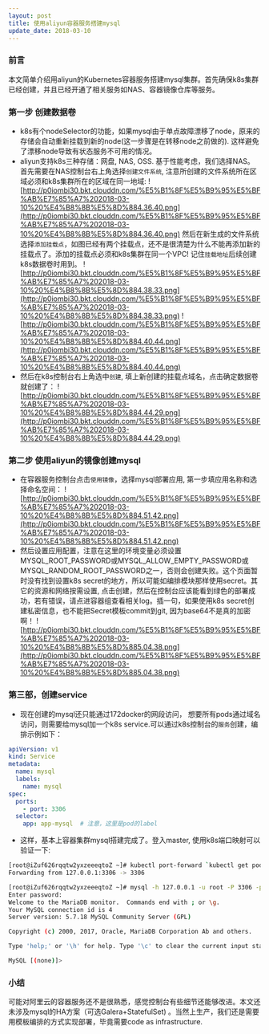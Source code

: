 ```yaml
---
layout: post
title: 使用aliyun容器服务搭建mysql
update_date: 2018-03-10
---
```


### 前言
本文简单介绍用aliyun的Kubernetes容器服务搭建mysql集群。首先确保k8s集群已经创建，并且已经开通了相关服务如NAS、容器镜像仓库等服务。

### 第一步 创建数据卷
- k8s有个nodeSelector的功能，如果mysql由于单点故障漂移了node，原来的存储会自动重新挂载到新的node(这一步骤是在转移node之前做的). 这样避免了漂移node导致有状态服务不可用的情况。
- aliyun支持k8s三种存储：网盘, NAS, OSS. 基于性能考虑，我们选择NAS。首先需要在NAS控制台右上角选择`创建文件系统`, 注意所创建的文件系统所在区域必须和k8s集群所在的区域在同一地域:
![http://p0iombi30.bkt.clouddn.com/%E5%B1%8F%E5%B9%95%E5%BF%AB%E7%85%A7%202018-03-10%20%E4%B8%8B%E5%8D%884.36.40.png](http://p0iombi30.bkt.clouddn.com/%E5%B1%8F%E5%B9%95%E5%BF%AB%E7%85%A7%202018-03-10%20%E4%B8%8B%E5%8D%884.36.40.png)
然后在新生成的文件系统选择`添加挂载点`，如图已经有两个挂载点，还不是很清楚为什么不能再添加新的挂载点了。添加的挂载点必须和k8s集群在同一个VPC! 记住`挂载地址`后续创建k8s数据卷时用到。
![http://p0iombi30.bkt.clouddn.com/%E5%B1%8F%E5%B9%95%E5%BF%AB%E7%85%A7%202018-03-10%20%E4%B8%8B%E5%8D%884.38.33.png](http://p0iombi30.bkt.clouddn.com/%E5%B1%8F%E5%B9%95%E5%BF%AB%E7%85%A7%202018-03-10%20%E4%B8%8B%E5%8D%884.38.33.png)
![http://p0iombi30.bkt.clouddn.com/%E5%B1%8F%E5%B9%95%E5%BF%AB%E7%85%A7%202018-03-10%20%E4%B8%8B%E5%8D%884.40.44.png](http://p0iombi30.bkt.clouddn.com/%E5%B1%8F%E5%B9%95%E5%BF%AB%E7%85%A7%202018-03-10%20%E4%B8%8B%E5%8D%884.40.44.png)
- 然后在k8s控制台右上角选中`创建`, 填上新创建的挂载点域名，点击确定数据卷就创建了：
![http://p0iombi30.bkt.clouddn.com/%E5%B1%8F%E5%B9%95%E5%BF%AB%E7%85%A7%202018-03-10%20%E4%B8%8B%E5%8D%884.44.29.png](http://p0iombi30.bkt.clouddn.com/%E5%B1%8F%E5%B9%95%E5%BF%AB%E7%85%A7%202018-03-10%20%E4%B8%8B%E5%8D%884.44.29.png)

### 第二步 使用aliyun的镜像创建mysql
- 在容器服务控制台点击`使用镜像`，选择mysql部署应用, 第一步填应用名称和选择命名空间：
![http://p0iombi30.bkt.clouddn.com/%E5%B1%8F%E5%B9%95%E5%BF%AB%E7%85%A7%202018-03-10%20%E4%B8%8B%E5%8D%884.51.42.png](http://p0iombi30.bkt.clouddn.com/%E5%B1%8F%E5%B9%95%E5%BF%AB%E7%85%A7%202018-03-10%20%E4%B8%8B%E5%8D%884.51.42.png)
- 然后设置应用配置，注意在这里的环境变量必须设置MYSQL_ROOT_PASSWORD或MYSQL_ALLOW_EMPTY_PASSWORD或MYSQL_RANDOM_ROOT_PASSWORD之一，否则会创建失败。这个页面暂时没有找到设置k8s secret的地方，所以可能如编排模块那样使用secret。其它的资源和网络按需设置, 点击创建，然后在控制台应该能看到绿色的部署成功，若有错误，请点进容器组查看相关log。插一句，如果使用k8s secret创建私密信息，也不能把Secret模板commit到git, 因为base64不是真的加密啊！
![http://p0iombi30.bkt.clouddn.com/%E5%B1%8F%E5%B9%95%E5%BF%AB%E7%85%A7%202018-03-10%20%E4%B8%8B%E5%8D%885.04.38.png](http://p0iombi30.bkt.clouddn.com/%E5%B1%8F%E5%B9%95%E5%BF%AB%E7%85%A7%202018-03-10%20%E4%B8%8B%E5%8D%885.04.38.png)

### 第三部，创建service
- 现在创建的mysql还只能通过172docker的网段访问， 想要所有pods通过域名访问，则需要给mysql加一个k8s service.可以通过k8s控制台的`服务`创建，编排示例如下：

```yaml
apiVersion: v1
kind: Service
metadata:
  name: mysql
  labels:
    name: mysql
spec:
  ports:
    - port: 3306
  selector:
    app: app-mysql  # 注意，这里是pod的label
```

- 这样，基本上容器集群mysql搭建完成了。登入master, 使用k8s端口映射可以验证一下:

```bash
[root@iZuf626rqqtw2yxzeeeqtoZ ~]# kubectl port-forward `kubectl get pods|grep -v NAME|cut -d " " -f 1` 3306:3306
Forwarding from 127.0.0.1:3306 -> 3306

[root@iZuf626rqqtw2yxzeeeqtoZ ~]# mysql -h 127.0.0.1 -u root -P 3306 -p 
Enter password: 
Welcome to the MariaDB monitor.  Commands end with ; or \g.
Your MySQL connection id is 4
Server version: 5.7.18 MySQL Community Server (GPL)

Copyright (c) 2000, 2017, Oracle, MariaDB Corporation Ab and others.

Type 'help;' or '\h' for help. Type '\c' to clear the current input statement.

MySQL [(none)]> 
```

### 小结
可能对阿里云的容器服务还不是很熟悉，感觉控制台有些细节还能够改进。本文还未涉及mysql的HA方案（可选Galera+StatefulSet) 。当然上生产，我们还是需要用模板编排的方式实现部署，毕竟需要code as infrastructure.